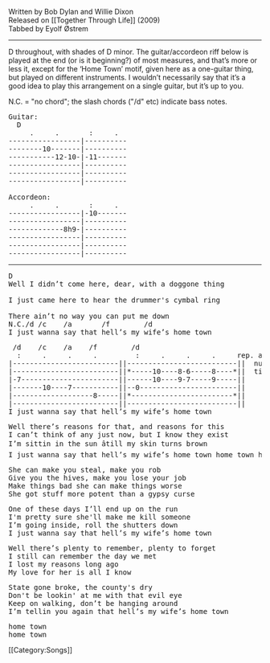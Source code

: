 Written by Bob Dylan and Willie Dixon<br>
Released on [[Together Through Life]] (2009)<br>
Tabbed by Eyolf Østrem

----
D throughout, with shades of D minor. The guitar/accordeon riff below is
played at the end (or is it beginning?) of most measures, and that’s
more or less it, except for the  ‘Home Town’ motif, given here
as a one-guitar thing, but played on different instruments. I wouldn’t necessarily say that it’s a good idea to play this arrangement on a single guitar, but it’s up to you.

N.C. = "no chord"; the slash chords ("/d" etc) indicate bass notes.

<pre class="tab">
Guitar:
  D
     .     .       :     .
-----------------|----------
--------10-------|----------
-----------12-10-|-11-------
-----------------|----------
-----------------|----------
-----------------|----------

Accordeon:
     .     .       :     .
-----------------|-10-------
-----------------|----------
-------------8h9-|----------
-----------------|----------
-----------------|----------
-----------------|----------
</pre>

----
<pre>
D
Well I didn’t come here, dear, with a doggone thing

I just came here to hear the drummer's cymbal ring

There ain’t no way you can put me down
N.C./d /c    /a       /f        /d
I just wanna say that hell’s my wife’s home town
</pre>

<pre class="tab">
 /d    /c    /a    /f        /d
  :     .     .     .         :     .     .     .     rep. a varying
|-------------------------||--------------------------||  number of
|-------------------------||*-----10----8-6-----8----*||  times
|-7-----------------------||------10----9-7-----9-----||
|-------10----7-----------||--0-----------------------||
|-------------------8-----||*------------------------*||
|-------------------------||--------------------------||
I just wanna say that hell’s my wife’s home town
</pre>

<pre>
Well there’s reasons for that, and reasons for this
I can’t think of any just now, but I know they exist
I’m sittin in the sun âtill my skin turns brown
I just wanna say that hell’s my wife’s home town home town home town
</pre>

<pre>
She can make you steal, make you rob
Give you the hives, make you lose your job
Make things bad she can make things worse
She got stuff more potent than a gypsy curse
</pre>

<pre>
One of these days I’ll end up on the run
I'm pretty sure she'll make me kill someone
I’m going inside, roll the shutters down
I just wanna say that hell’s my wife’s home town
</pre>

<pre>
Well there’s plenty to remember, plenty to forget
I still can remember the day we met
I lost my reasons long ago
My love for her is all I know
</pre>

<pre>
State gone broke, the county's dry
Don't be lookin' at me with that evil eye
Keep on walking, don’t be hanging around
I’m tellin you again that hell’s my wife’s home town
</pre>

<pre>
home town
home town
</pre>

[[Category:Songs]]